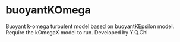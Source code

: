 # buoyantKOmega
Buoyant k-omega turbulent model based on buoyantKEpsilon model.
Require the kOmegaX model to run.
Developed by Y.Q.Chi
